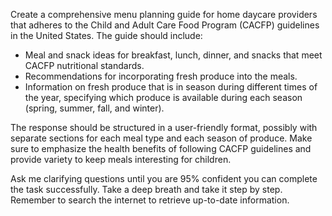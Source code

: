 Create a comprehensive menu planning guide for home daycare providers that adheres to the Child and Adult Care Food Program (CACFP) guidelines in the United States. The guide should include:

- Meal and snack ideas for breakfast, lunch, dinner, and snacks that meet CACFP nutritional standards.
- Recommendations for incorporating fresh produce into the meals.
- Information on fresh produce that is in season during different times of the year, specifying which produce is available during each season (spring, summer, fall, and winter).

The response should be structured in a user-friendly format, possibly with separate sections for each meal type and each season of produce. Make sure to emphasize the health benefits of following CACFP guidelines and provide variety to keep meals interesting for children.

Ask me clarifying questions until you are 95% confident you can complete the task successfully. Take a deep breath and take it step by step. Remember to search the internet to retrieve up-to-date information.